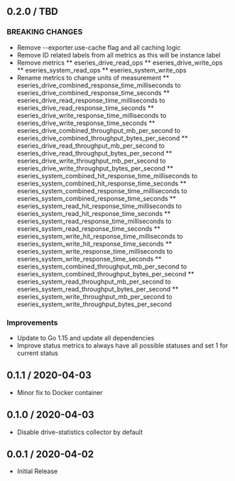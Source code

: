## 0.2.0 / TBD

### BREAKING CHANGES

* Remove --exporter.use-cache flag and all caching logic
* Remove ID related labels from all metrics as this will be instance label
* Remove metrics
** eseries_drive_read_ops
** eseries_drive_write_ops
** eseries_system_read_ops
** eseries_system_write_ops
* Rename metrics to change units of measurement
** eseries_drive_combined_response_time_milliseconds to eseries_drive_combined_response_time_seconds
** eseries_drive_read_response_time_milliseconds to eseries_drive_read_response_time_seconds
** eseries_drive_write_response_time_milliseconds to eseries_drive_write_response_time_seconds
** eseries_drive_combined_throughput_mb_per_second to eseries_drive_combined_throughput_bytes_per_second
** eseries_drive_read_throughput_mb_per_second to eseries_drive_read_throughput_bytes_per_second
** eseries_drive_write_throughput_mb_per_second to eseries_drive_write_throughput_bytes_per_second
** eseries_system_combined_hit_response_time_milliseconds to eseries_system_combined_hit_response_time_seconds
** eseries_system_combined_response_time_milliseconds to eseries_system_combined_response_time_seconds
** eseries_system_read_hit_response_time_milliseconds to eseries_system_read_hit_response_time_seconds
** eseries_system_read_response_time_milliseconds to eseries_system_read_response_time_seconds
** eseries_system_write_hit_response_time_milliseconds to eseries_system_write_hit_response_time_seconds
** eseries_system_write_response_time_milliseconds to eseries_system_write_response_time_seconds
** eseries_system_combined_throughput_mb_per_second to eseries_system_combined_throughput_bytes_per_second
** eseries_system_read_throughput_mb_per_second to eseries_system_read_throughput_bytes_per_second
** eseries_system_write_throughput_mb_per_second to eseries_system_write_throughput_bytes_per_second

### Improvements

* Update to Go 1.15 and update all dependencies
* Improve status metrics to always have all possible statuses and set 1 for current status

## 0.1.1 / 2020-04-03

* Minor fix to Docker container

## 0.1.0 / 2020-04-03

* Disable drive-statistics collector by default

## 0.0.1 / 2020-04-02

* Initial Release

